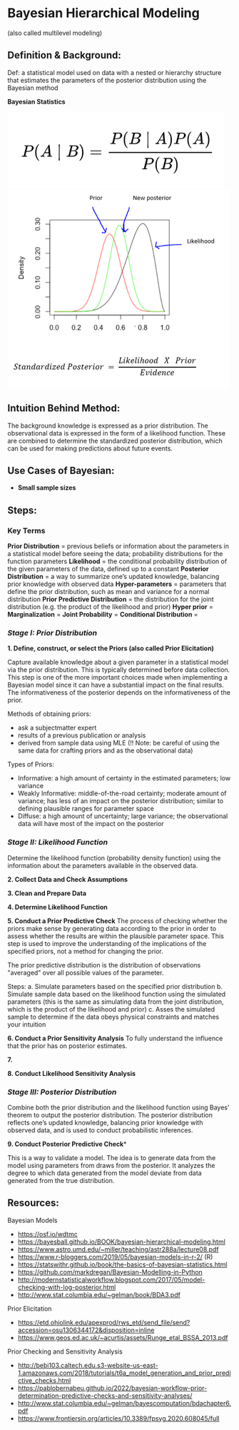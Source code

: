 # Bayesian Hierarchical Modeling 
(also called multilevel modeling)

## Definition & Background:
Def: a statistical model used on data with a nested or hierarchy structure that estimates the parameters of the posterior distribution using the Bayesian method

**Bayesian Statistics**

![This is an image of Bayes Theorem](images/bayes_formula.PNG)
![This is an image of intuition of Bayesian Statistics](images/bayes_distro_graph_2.PNG)


## Intuition Behind Method:
The background knowledge is expressed as a prior distribution.  The observational data is expressed in the form of a likelihood function. These are combined to determine the standardized posterior distribution, which can be used for making predictions about future events.

## Use Cases of Bayesian:
- **Small sample sizes**

## Steps:
### Key Terms ###
**Prior Distribution** = previous beliefs or information about the parameters in a statistical model before seeing the data; probability distributions for the function parameters
**Likelihood** = the conditional probability distribution of the given parameters of the data, defined up to a constant
**Posterior Distribution** = a way to summarize one’s updated knowledge, balancing prior knowledge with observed data
**Hyper-parameters** = parameters that define the prior distribution, such as mean and variance for a normal distribution
**Prior Predictive Distribution** = the distribution for the joint distribution (e.g. the product of the likelihood and prior)
**Hyper prior** =
**Marginalization** =
**Joint Probability** =
**Conditional Distribution** =


### _Stage I: Prior Distribution_ ###

**1. Define, construct, or select the Priors (also called Prior Elicitation)**

Capture available knowledge about a given parameter in a statistical model via the prior distribution. This is typically determined before data collection. This step is one of the more important choices made when implementing a Bayesian model since it can have a substantial impact on the final results. The informativeness of the posterior depends on the informativeness of the prior.

Methods of obtaining priors:
- ask a subjectmatter expert
- results of a previous publication or analysis
- derived from sample data using MLE (!! Note: be careful of using the same data for crafting priors and as the observational data)

Types of Priors:
- Informative: a high amount of certainty in the estimated parameters; low variance
- Weakly Informative: middle-of-the-road certainty; moderate amount of variance; has less of an impact on the posterior distribution; similar to defining plausible ranges for parameter space
- Diffuse: a high amount of uncertainty; large variance; the observational data will have most of the impact on the posterior


### _Stage II: Likelihood Function_ ###
Determine the likelihood function (probability density function) using the information about the parameters available in the observed data.

**2. Collect Data and Check Assumptions**

**3. Clean and Prepare Data**

**4. Determine Likelihood Function**



**5. Conduct a Prior Predictive Check**
The process of checking whether the priors make sense by generating data according to the prior in order to assess whether the results are within the plausible parameter space. This step is used to improve the understanding of the implications of the specified priors, not a method for changing the prior.

The prior predictive distribution is the distribution of observations "averaged" over all possible values of the parameter.

Steps:
a. Simulate parameters based on the specified prior distribution
b. Simulate sample data based on the likelihood function using the simulated parameters (this is the same as simulating data from the joint distribution, which is the product of the likelihood and prior)
c. Asses the simulated sample to determine if the data obeys physical constraints and matches your intuition


**6. Conduct a Prior Sensitivity Analysis**
To fully understand the influence that the prior has on posterior estimates.


**7.**




**8. Conduct Likelihood Sensitivity Analysis**


### _Stage III: Posterior Distribution_ ###
Combine both the prior distribution and the likelihood function using Bayes’ theorem to output the posterior distribution. The posterior distribution reflects one’s updated knowledge, balancing prior knowledge with observed data, and is used to conduct probabilistic inferences. 


**9. Conduct Posterior Predictive Check***

This is a way to validate a model. The idea is to generate data from the model using parameters from draws from the posterior. It analyzes the degree to which data generated from the model deviate from data generated from the true distribution.





## Resources:
Bayesian Models
- https://osf.io/wdtmc
- https://bayesball.github.io/BOOK/bayesian-hierarchical-modeling.html
- https://www.astro.umd.edu/~miller/teaching/astr288a/lecture08.pdf
- https://www.r-bloggers.com/2019/05/bayesian-models-in-r-2/ (R)
- https://statswithr.github.io/book/the-basics-of-bayesian-statistics.html
- https://github.com/markdregan/Bayesian-Modelling-in-Python
- http://modernstatisticalworkflow.blogspot.com/2017/05/model-checking-with-log-posterior.html
- http://www.stat.columbia.edu/~gelman/book/BDA3.pdf


Prior Elicitation

- https://etd.ohiolink.edu/apexprod/rws_etd/send_file/send?accession=osu1306344172&disposition=inline
- https://www.geos.ed.ac.uk/~acurtis/assets/Runge_etal_BSSA_2013.pdf

Prior Checking and Sensitivity Analysis
- http://bebi103.caltech.edu.s3-website-us-east-1.amazonaws.com/2018/tutorials/t6a_model_generation_and_prior_predictive_checks.html
- https://pablobernabeu.github.io/2022/bayesian-workflow-prior-determination-predictive-checks-and-sensitivity-analyses/
- http://www.stat.columbia.edu/~gelman/bayescomputation/bdachapter6.pdf
- https://www.frontiersin.org/articles/10.3389/fpsyg.2020.608045/full


